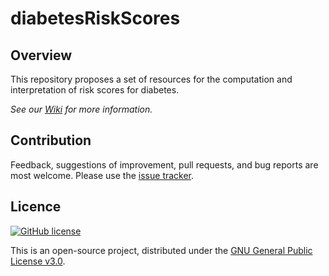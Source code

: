 diabetesRiskScores
======

## Overview

This repository proposes a set of resources for the computation and interpretation of risk scores for diabetes.

*See our [Wiki](https://github.com/mvaudel/diabetesRiskScores/wiki) for more information.*

## Contribution

Feedback, suggestions of improvement, pull requests, and bug reports are most welcome. Please use the [issue tracker](https://github.com/mvaudel/diabetesRiskScores/issues).

## Licence
[![GitHub license](https://img.shields.io/eclipse-marketplace/l/notepad4e.svg)](https://github.com/mvaudel/diabetesRiskScores/blob/master/LICENSE)

This is an open-source project, distributed under the [GNU General Public License v3.0](https://github.com/mvaudel/diabetesRiskScores/blob/master/LICENSE "License"). 